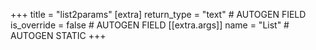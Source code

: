 +++
title = "list2params"
[extra]
return_type = "text" # AUTOGEN FIELD
is_override = false # AUTOGEN FIELD
[[extra.args]]
name = "List" # AUTOGEN STATIC
+++